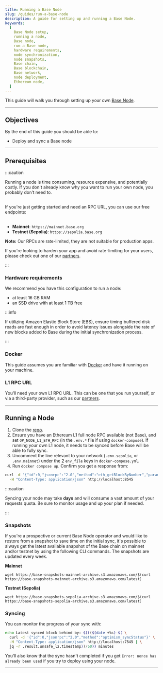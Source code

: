 ```yaml
---
title: Running a Base Node
slug: /guides/run-a-base-node
description: A guide for setting up and running a Base Node.
keywords:
  [
    Base Node setup,
    running a node,
    Base node,
    run a Base node,
    hardware requirements,
    node synchronization,
    node snapshots,
    Base chain,
    Base blockchain,
    Base network,
    node deployment,
    Ethereum node,
  ]
---
```


This guide will walk you through setting up your own [Base Node].

---

## Objectives

By the end of this guide you should be able to:

- Deploy and sync a Base node

---

## Prerequisites

:::caution

Running a node is time consuming, resource expensive, and potentially costly. If you don't already know why you want to run your own node, you probably don't need to.
<br></br>

If you're just getting started and need an RPC URL, you can use our free endpoints:
<br></br>

- **Mainnet**: `https://mainnet.base.org`
- **Testnet (Sepolia)**: `https://sepolia.base.org`

**Note:** Our RPCs are rate-limited, they are not suitable for production apps.

If you're looking to harden your app and avoid rate-limiting for your users, please check out one of our [partners].

:::

### Hardware requirements

We recommend you have this configuration to run a node:

- at least 16 GB RAM
- an SSD drive with at least 1 TB free

:::info

If utilizing Amazon Elastic Block Store (EBS), ensure timing buffered disk reads are fast enough in order to avoid latency issues alongside the rate of new blocks added to Base during the initial synchronization process.

:::

### Docker

This guide assumes you are familiar with [Docker] and have it running on your machine.

### L1 RPC URL

You'll need your own L1 RPC URL. This can be one that you run yourself, or via a third-party provider, such as our [partners].

---

## Running a Node

1. Clone the [repo].
2. Ensure you have an Ethereum L1 full node RPC available (not Base), and set `OP_NODE_L1_ETH_RPC` (in the `.env.*` file if using `docker-compose`). If running your own L1 node, it needs to be synced before Base will be able to fully sync.
3. Uncomment the line relevant to your network (`.env.sepolia`, or `.env.mainnet`) under the 2 `env_file` keys in `docker-compose.yml`.
4. Run `docker compose up`. Confirm you get a response from:

```bash
curl -d '{"id":0,"jsonrpc":"2.0","method":"eth_getBlockByNumber","params":["latest",false]}' \
  -H "Content-Type: application/json" http://localhost:8545
```

:::caution

Syncing your node may take **days** and will consume a vast amount of your requests quota. Be sure to monitor usage and up your plan if needed.

:::

### Snapshots

If you're a prospective or current Base Node operator and would like to restore from a snapshot to save time on the initial sync, it's possible to always get the latest available snapshot of the Base chain on mainnet and/or testnet by using the following CLI commands. The snapshots are updated every week.

**Mainnet**

```
wget https://base-snapshots-mainnet-archive.s3.amazonaws.com/$(curl https://base-snapshots-mainnet-archive.s3.amazonaws.com/latest)
```

**Testnet (Sepolia)**

```
wget https://base-snapshots-sepolia-archive.s3.amazonaws.com/$(curl https://base-snapshots-sepolia-archive.s3.amazonaws.com/latest)
```

### Syncing

You can monitor the progress of your sync with:

```bash
echo Latest synced block behind by: $((($(date +%s)-$( \
  curl -d '{"id":0,"jsonrpc":"2.0","method":"optimism_syncStatus"}' \
  -H "Content-Type: application/json" http://localhost:7545 | \
  jq -r .result.unsafe_l2.timestamp))/60)) minutes
```

You'll also know that the sync hasn't completed if you get `Error: nonce has already been used` if you try to deploy using your node.

---

[docker]: https://www.docker.com/
[base node]: https://github.com/base-org/node
[repo]: https://github.com/base-org/node
[partners]: /tools/node-providers
